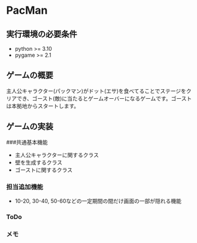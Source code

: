 # PacMan

## 実行環境の必要条件
* python >= 3.10
* pygame >= 2.1

## ゲームの概要
主人公キャラクター(パックマン)がドット(エサ)を食べてることでステージをクリアでき、ゴースト(敵)に当たるとゲームオーバーになるゲームです。ゴーストは本拠地からスタートします。

## ゲームの実装
###共通基本機能
* 主人公キャラクターに関するクラス
* 壁を生成するクラス
* ゴーストに関するクラス

### 担当追加機能
* 10-20, 30-40, 50-60などの一定期間の間だけ画面の一部が隠れる機能
### ToDo


### メモ
